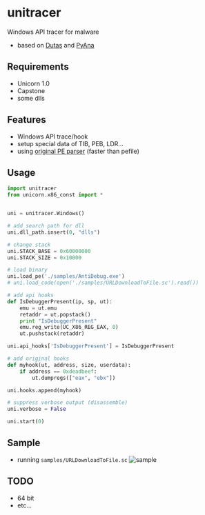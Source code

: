 # unitracer
Windows API tracer for malware

 * based on [Dutas](https://github.com/dungtv543/Dutas) and [PyAna](https://github.com/PyAna/PyAna)

## Requirements
 * Unicorn 1.0
 * Capstone
 * some dlls

## Features
 * Windows API trace/hook
 * setup special data of TIB, PEB, LDR...
 * using [original PE parser](https://github.com/icchy/pe) (faster than pefile)

## Usage
```python
import unitracer
from unicorn.x86_const import *


uni = unitracer.Windows()

# add search path for dll
uni.dll_path.insert(0, "dlls")

# change stack
uni.STACK_BASE = 0x60000000
uni.STACK_SIZE = 0x10000

# load binary
uni.load_pe('./samples/AntiDebug.exe')
# uni.load_code(open('./samples/URLDownloadToFile.sc').read())

# add api hooks
def IsDebuggerPresent(ip, sp, ut):
    emu = ut.emu
    retaddr = ut.popstack()
    print "IsDebuggerPresent"
    emu.reg_write(UC_X86_REG_EAX, 0)
    ut.pushstack(retaddr)

uni.api_hooks['IsDebuggerPresent'] = IsDebuggerPresent

# add original hooks
def myhook(ut, address, size, userdata):
    if address == 0xdeadbeef:
        ut.dumpregs(["eax", "ebx"])

uni.hooks.append(myhook)

# suppress verbose output (disassemble)
uni.verbose = False

uni.start(0)
```

## Sample
 * running `samples/URLDownloadToFile.sc`
 ![sample](http://imgur.com/AHzR1ZJ.png)

## TODO
 * 64 bit
 * etc...
